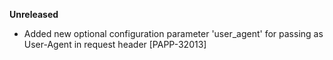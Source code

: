 **Unreleased**
* Added new optional configuration parameter 'user_agent' for passing as User-Agent in request header [PAPP-32013]
